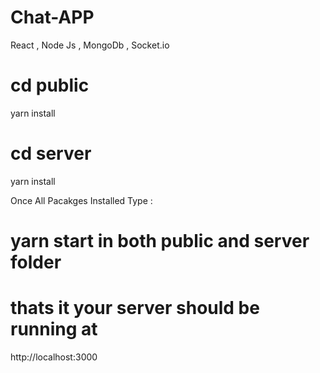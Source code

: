# Chat-APP
React , Node Js , MongoDb , Socket.io  
 # cd public
 yarn install
 # cd server
 yarn install
 
 Once All Pacakges Installed Type : 
 # yarn start in both public and server folder 
 
 # thats it your server should be running at 
 http://localhost:3000
 
